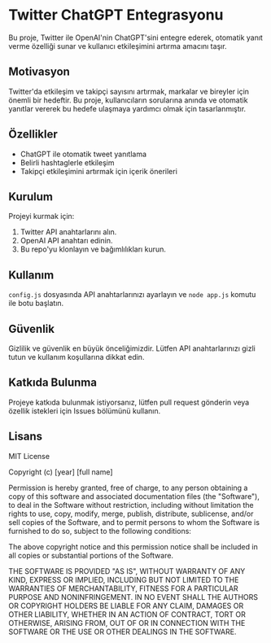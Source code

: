 # Twitter ChatGPT Entegrasyonu

Bu proje, Twitter ile OpenAI'nin ChatGPT'sini entegre ederek, otomatik yanıt verme özelliği sunar ve kullanıcı etkileşimini artırma amacını taşır.

## Motivasyon

Twitter'da etkileşim ve takipçi sayısını artırmak, markalar ve bireyler için önemli bir hedeftir. Bu proje, kullanıcıların sorularına anında ve otomatik yanıtlar vererek bu hedefe ulaşmaya yardımcı olmak için tasarlanmıştır.

## Özellikler

- ChatGPT ile otomatik tweet yanıtlama
- Belirli hashtaglerle etkileşim
- Takipçi etkileşimini artırmak için içerik önerileri

## Kurulum

Projeyi kurmak için:
1. Twitter API anahtarlarını alın.
2. OpenAI API anahtarı edinin.
3. Bu repo'yu klonlayın ve bağımlılıkları kurun.

## Kullanım

`config.js` dosyasında API anahtarlarınızı ayarlayın ve `node app.js` komutu ile botu başlatın.

## Güvenlik

Gizlilik ve güvenlik en büyük önceliğimizdir. Lütfen API anahtarlarınızı gizli tutun ve kullanım koşullarına dikkat edin.

## Katkıda Bulunma

Projeye katkıda bulunmak istiyorsanız, lütfen pull request gönderin veya özellik istekleri için Issues bölümünü kullanın.

## Lisans

MIT License

Copyright (c) [year] [full name]

Permission is hereby granted, free of charge, to any person obtaining a copy
of this software and associated documentation files (the "Software"), to deal
in the Software without restriction, including without limitation the rights
to use, copy, modify, merge, publish, distribute, sublicense, and/or sell
copies of the Software, and to permit persons to whom the Software is
furnished to do so, subject to the following conditions:

The above copyright notice and this permission notice shall be included in all
copies or substantial portions of the Software.

THE SOFTWARE IS PROVIDED "AS IS", WITHOUT WARRANTY OF ANY KIND, EXPRESS OR
IMPLIED, INCLUDING BUT NOT LIMITED TO THE WARRANTIES OF MERCHANTABILITY,
FITNESS FOR A PARTICULAR PURPOSE AND NONINFRINGEMENT. IN NO EVENT SHALL THE
AUTHORS OR COPYRIGHT HOLDERS BE LIABLE FOR ANY CLAIM, DAMAGES OR OTHER
LIABILITY, WHETHER IN AN ACTION OF CONTRACT, TORT OR OTHERWISE, ARISING FROM,
OUT OF OR IN CONNECTION WITH THE SOFTWARE OR THE USE OR OTHER DEALINGS IN THE
SOFTWARE.
